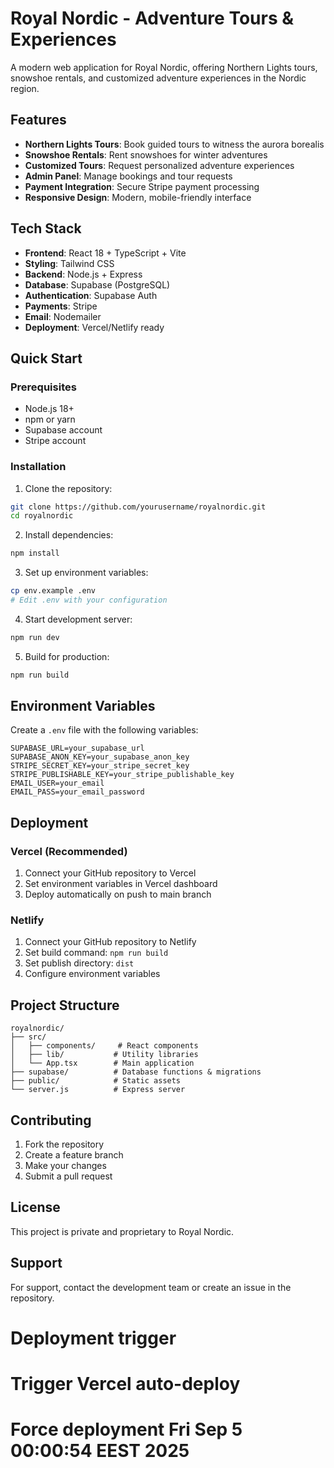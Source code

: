 # Royal Nordic - Adventure Tours & Experiences

A modern web application for Royal Nordic, offering Northern Lights tours, snowshoe rentals, and customized adventure experiences in the Nordic region.

## Features

- **Northern Lights Tours**: Book guided tours to witness the aurora borealis
- **Snowshoe Rentals**: Rent snowshoes for winter adventures
- **Customized Tours**: Request personalized adventure experiences
- **Admin Panel**: Manage bookings and tour requests
- **Payment Integration**: Secure Stripe payment processing
- **Responsive Design**: Modern, mobile-friendly interface

## Tech Stack

- **Frontend**: React 18 + TypeScript + Vite
- **Styling**: Tailwind CSS
- **Backend**: Node.js + Express
- **Database**: Supabase (PostgreSQL)
- **Authentication**: Supabase Auth
- **Payments**: Stripe
- **Email**: Nodemailer
- **Deployment**: Vercel/Netlify ready

## Quick Start

### Prerequisites
- Node.js 18+ 
- npm or yarn
- Supabase account
- Stripe account

### Installation

1. Clone the repository:
```bash
git clone https://github.com/yourusername/royalnordic.git
cd royalnordic
```

2. Install dependencies:
```bash
npm install
```

3. Set up environment variables:
```bash
cp env.example .env
# Edit .env with your configuration
```

4. Start development server:
```bash
npm run dev
```

5. Build for production:
```bash
npm run build
```

## Environment Variables

Create a `.env` file with the following variables:

```env
SUPABASE_URL=your_supabase_url
SUPABASE_ANON_KEY=your_supabase_anon_key
STRIPE_SECRET_KEY=your_stripe_secret_key
STRIPE_PUBLISHABLE_KEY=your_stripe_publishable_key
EMAIL_USER=your_email
EMAIL_PASS=your_email_password
```

## Deployment

### Vercel (Recommended)
1. Connect your GitHub repository to Vercel
2. Set environment variables in Vercel dashboard
3. Deploy automatically on push to main branch

### Netlify
1. Connect your GitHub repository to Netlify
2. Set build command: `npm run build`
3. Set publish directory: `dist`
4. Configure environment variables

## Project Structure

```
royalnordic/
├── src/
│   ├── components/     # React components
│   ├── lib/           # Utility libraries
│   └── App.tsx        # Main application
├── supabase/          # Database functions & migrations
├── public/            # Static assets
└── server.js          # Express server
```

## Contributing

1. Fork the repository
2. Create a feature branch
3. Make your changes
4. Submit a pull request

## License

This project is private and proprietary to Royal Nordic.

## Support

For support, contact the development team or create an issue in the repository.
# Deployment trigger
# Trigger Vercel auto-deploy
# Force deployment Fri Sep  5 00:00:54 EEST 2025
